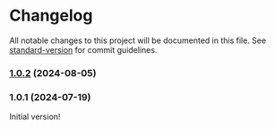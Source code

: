 # Changelog

All notable changes to this project will be documented in this file. See [standard-version](https://github.com/conventional-changelog/standard-version) for commit guidelines.

### [1.0.2](https://github.com/versioneer-tech/package-r/compare/v1.0.1...v1.0.2) (2024-08-05)

### 1.0.1 (2024-07-19)

Initial version!